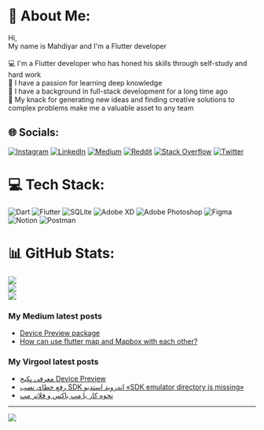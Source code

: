 # 💫 About Me:
Hi,<br>My name is Mahdiyar and I'm a Flutter developer<br><br>💻 I'm a Flutter developer who has honed his skills through self-study and hard work<br>🌱 I have a passion for learning deep knowledge<br>🔭 I have a background in full-stack development for a long time ago<br>🤝 My knack for generating new ideas and finding creative solutions to complex problems make me a valuable asset to any team


## 🌐 Socials:
[![Instagram](https://img.shields.io/badge/Instagram-%23E4405F.svg?logo=Instagram&logoColor=white)](https://instagram.com/fluttergramming) [![LinkedIn](https://img.shields.io/badge/LinkedIn-%230077B5.svg?logo=linkedin&logoColor=white)](https://linkedin.com/in/mahdiyar-arbabzi) [![Medium](https://img.shields.io/badge/Medium-12100E?logo=medium&logoColor=white)](https://medium.com/@@m.arbabzi) [![Reddit](https://img.shields.io/badge/Reddit-%23FF4500.svg?logo=Reddit&logoColor=white)](https://reddit.com/user/mahDyarZ) [![Stack Overflow](https://img.shields.io/badge/-Stackoverflow-FE7A16?logo=stack-overflow&logoColor=white)](https://stackoverflow.com/users/15826420) [![Twitter](https://img.shields.io/badge/Twitter-%231DA1F2.svg?logo=Twitter&logoColor=white)](https://twitter.com/mahDyarZ90) 

# 💻 Tech Stack:
![Dart](https://img.shields.io/badge/dart-%230175C2.svg?style=for-the-badge&logo=dart&logoColor=white) ![Flutter](https://img.shields.io/badge/Flutter-%2302569B.svg?style=for-the-badge&logo=Flutter&logoColor=white) ![SQLite](https://img.shields.io/badge/sqlite-%2307405e.svg?style=for-the-badge&logo=sqlite&logoColor=white) ![Adobe XD](https://img.shields.io/badge/Adobe%20XD-470137?style=for-the-badge&logo=Adobe%20XD&logoColor=#FF61F6) ![Adobe Photoshop](https://img.shields.io/badge/adobephotoshop-%2331A8FF.svg?style=for-the-badge&logo=adobephotoshop&logoColor=white) 	![Figma](https://img.shields.io/badge/figma-%23F24E1E.svg?style=for-the-badge&logo=figma&logoColor=white) ![Notion](https://img.shields.io/badge/Notion-%23000000.svg?style=for-the-badge&logo=notion&logoColor=white) ![Postman](https://img.shields.io/badge/Postman-FF6C37?style=for-the-badge&logo=postman&logoColor=white)
# 📊 GitHub Stats:
![](https://github-readme-stats.vercel.app/api?username=mahdiyarz&theme=dark&hide_border=false&include_all_commits=false&count_private=true)<br/>
![](https://github-readme-streak-stats.herokuapp.com/?user=mahdiyarz&theme=dark&hide_border=false)<br/>
![](https://github-readme-stats.vercel.app/api/top-langs/?username=mahdiyarz&theme=dark&hide_border=false&include_all_commits=false&count_private=true&layout=compact)

### My Medium latest posts
<!-- MEDIUM:START -->
- [Device Preview package](https://medium.com/@m.arbabzi/device-preview-package-449459053c7?source=rss-baa8046802cb------2)
- [How can use flutter map and Mapbox with each other?](https://medium.com/@m.arbabzi/how-can-use-flutter-map-and-mapbox-with-each-other-1fd57dc9623a?source=rss-baa8046802cb------2)
<!-- MEDIUM:END -->
### My Virgool latest posts
<!-- VIRGOOL:START -->
- [معرفی پکیج Device Preview](https://virgool.io/@m.arbabzi/%D9%85%D8%B9%D8%B1%D9%81%DB%8C-%D9%BE%DA%A9%DB%8C%D8%AC-device-preview-s2i50ltqkxh5)
- [رفع خطای نصب SDK اندروید استدیو «SDK emulator directory is missing»](https://virgool.io/@m.arbabzi/%D8%B1%D9%81%D8%B9-%D8%AE%D8%B7%D8%A7%DB%8C-%D9%86%D8%B5%D8%A8-sdk-%D8%A7%D9%86%D8%AF%D8%B1%D9%88%DB%8C%D8%AF-%D8%A7%D8%B3%D8%AA%D8%AF%DB%8C%D9%88-sdk-emulator-directory-is-missing-tlpmawotr7il)
- [نحوه کار با مپ باکس و فلاتر مپ](https://virgool.io/flutter-community/%D9%86%D8%AD%D9%88%D9%87-%DA%A9%D8%A7%D8%B1-%D8%A8%D8%A7-%D9%85%D9%BE-%D8%A8%D8%A7%DA%A9%D8%B3-%D9%88-%D9%81%D9%84%D8%A7%D8%AA%D8%B1-%D9%85%D9%BE-fmwdrhxvauwu)
<!-- VIRGOOL:END -->

---
[![](https://visitcount.itsvg.in/api?id=mahdiyarz&icon=2&color=0)](https://visitcount.itsvg.in)

<!-- Proudly created with GPRM ( https://gprm.itsvg.in ) -->

